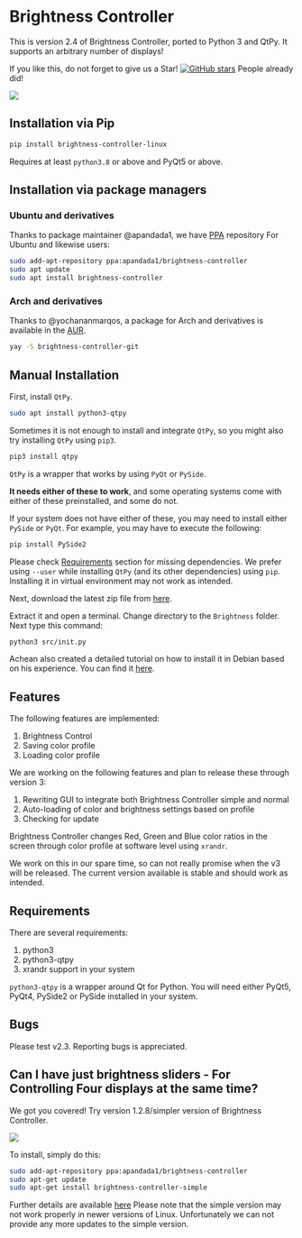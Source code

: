 # Brightness Controller

This is version 2.4 of Brightness Controller, ported to Python 3 and QtPy. It supports an arbitrary number of displays!

If you like this, do not forget to give us a Star!  [![GitHub stars](https://img.shields.io/github/stars/lordamit/brightness.svg?style=flat-square)](https://github.com/lordamit/brightness/stargazers) People already did!

![](img/BrightnessController.gif)

## Installation via Pip

```sh
pip install brightness-controller-linux
```

Requires at least `python3.8` or above and PyQt5 or above.

## Installation via package managers

### Ubuntu and derivatives
Thanks to package maintainer @apandada1, we have [PPA](https://launchpad.net/~apandada1/+archive/ubuntu/brightness-controller/) repository For Ubuntu and likewise users:

```bash
sudo add-apt-repository ppa:apandada1/brightness-controller
sudo apt update
sudo apt install brightness-controller
```
### Arch and derivatives
Thanks to @yochananmarqos, a package for Arch and derivatives is available in the [AUR](https://aur.archlinux.org/packages/brightness-controller-git).

```bash
yay -S brightness-controller-git
```

## Manual Installation

First, install `QtPy`.

```bash
sudo apt install python3-qtpy
```

Sometimes it is not enough to install and integrate `QtPy`, so you might also try installing `QtPy` using `pip3`.

```bash
pip3 install qtpy
```

`QtPy` is a wrapper that works by using `PyQt` or `PySide`.

**It needs either of these to work**, and some operating systems come with either of these preinstalled, and some do not.

If your system does not have either of these, you may need to install either `PySide` or `PyQt`. For example, you may have to execute the following:

```bash
pip install PySide2
```

Please check [Requirements](#requirements) section for missing dependencies. We prefer using `--user` while installing `QtPy`  (and its other dependencies) using `pip`. Installing it in virtual environment may not work as intended.

Next, download the latest zip file from [here](https://github.com/lordamit/Brightness/archive/master.zip).

Extract it and open a terminal. Change directory to the `Brightness` folder. Next type this command:

```bash
python3 src/init.py
```

Achean also created a detailed tutorial on how to install it in Debian based on his experience. You can find it [here](https://github.com/LordAmit/Brightness/issues/98#event-1218811468).

## Features

The following features are implemented:

1. Brightness Control
1. Saving color profile
1. Loading color profile

We are working on the following features and plan to release these through version 3:

1. Rewriting GUI to integrate both Brightness Controller simple and normal
2. Auto-loading of color and brightness settings based on profile
3. Checking for update

Brightness Controller changes Red, Green and Blue color ratios  in the screen through color profile at software level using `xrandr`.

We work on this in our spare time, so can not really promise when the v3 will be released. The current version available is stable and should work as intended.

## Requirements

There are several requirements:

1. python3
2. python3-qtpy
3. xrandr support in your system

`python3-qtpy` is a wrapper around Qt for Python. You will need either PyQt5, PyQt4, PySide2 or PySide installed in your system.

## Bugs

Please test v2.3. Reporting bugs is appreciated.

## Can I have just brightness sliders - For Controlling Four displays at the same time?

We got you covered! Try version 1.2.8/simpler version of Brightness Controller.

![](img/brightness-controller-1.png)

To install, simply do this:

```bash
sudo add-apt-repository ppa:apandada1/brightness-controller
sudo apt-get update
sudo apt-get install brightness-controller-simple
```

Further details are available [here](http://lordamit.github.io/Brightness/)
Please note that the simple version may not work properly in newer versions of Linux. Unfortunately we can not provide any more updates to the simple version.
